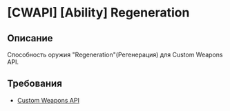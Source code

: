 # [CWAPI] [Ability] Regeneration

## Описание
Способность оружия "Regeneration"(Регенерация) для Custom Weapons API.

## Требования
- [Custom Weapons API](https://github.com/ArKaNeMaN/amxx-CustomWeaponsAPI)